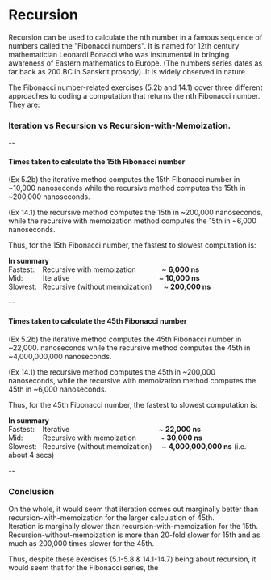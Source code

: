 <h1>Recursion</h1>

Recursion can be used to calculate the nth number in a famous sequence of numbers called the "Fibonacci numbers". It is named for 12th century mathematician Leonardi Bonacci who was instrumental in bringing awareness of Eastern mathematics to Europe. (The numbers series dates as far back as 200 BC in Sanskrit prosody). It is widely observed in nature.

The Fibonacci number-related exercises (5.2b and 14.1) cover three different approaches to coding a computation that returns the nth Fibonacci number. They are:<br/>
<h3>Iteration vs Recursion vs Recursion-with-Memoization.</h3>

--

<h4>Times taken to calculate the 15th Fibonacci number</h4>


(Ex 5.2b) the iterative method computes the 15th Fibonacci number in ~10,000
nanoseconds while the recursive method computes the 15th in ~200,000 nanoseconds.

(Ex 14.1) the recursive method computes the 15th in ~200,000 nanoseconds, while
the recursive with memoization method computes the 15th in ~6,000 nanoseconds.

Thus, for the 15th Fibonacci number, the fastest to slowest computation is:

**In summary**  <br/>
Fastest:&nbsp;&nbsp;&nbsp;&nbsp;Recursive with memoization&nbsp;&nbsp;&nbsp;&nbsp;&nbsp;&nbsp;&nbsp;&nbsp;&nbsp;&nbsp;&nbsp;&nbsp; ~ **6,000 ns**<br/>
Mid:&nbsp;&nbsp;&nbsp;&nbsp;&nbsp;&nbsp;&nbsp;&nbsp;&nbsp;&nbsp;Iterative&nbsp;&nbsp;&nbsp;&nbsp;&nbsp;&nbsp;&nbsp;&nbsp;&nbsp;&nbsp;&nbsp;&nbsp;&nbsp;&nbsp;&nbsp;&nbsp;&nbsp;&nbsp;&nbsp;&nbsp;&nbsp;&nbsp;&nbsp;&nbsp;&nbsp;&nbsp;&nbsp;&nbsp;&nbsp;&nbsp;&nbsp;&nbsp;&nbsp;&nbsp;&nbsp;&nbsp;&nbsp;&nbsp;&nbsp;&nbsp;&nbsp;&nbsp;&nbsp;&nbsp; ~ **10,000 ns**<br/>
Slowest:&nbsp;&nbsp;&nbsp;Recursive (without memoization)&nbsp;&nbsp;&nbsp;&nbsp;&nbsp;&nbsp;~ **200,000 ns**<br/>

--

<h4>Times taken to calculate the 45th Fibonacci number</h4>


(Ex 5.2b) the iterative method computes the 45th Fibonacci number in ~22,000.
nanoseconds while the recursive method computes the 45th in ~4,000,000,000 nanoseconds.

(Ex 14.1) the recursive method computes the 45th in ~200,000 nanoseconds, while
the recursive with memoization method computes the 45th in ~6,000 nanoseconds.

Thus, for the 45th Fibonacci number, the fastest to slowest computation is:

**In summary**  <br/>
Fastest:&nbsp;&nbsp;&nbsp;&nbsp;Iterative&nbsp;&nbsp;&nbsp;&nbsp;&nbsp;&nbsp;&nbsp;&nbsp;&nbsp;&nbsp;&nbsp;&nbsp;&nbsp;&nbsp;&nbsp;&nbsp;&nbsp;&nbsp;&nbsp;&nbsp;&nbsp;&nbsp;&nbsp;&nbsp;&nbsp;&nbsp;&nbsp;&nbsp;&nbsp;&nbsp;&nbsp;&nbsp;&nbsp;&nbsp;&nbsp;&nbsp;&nbsp;&nbsp;&nbsp;&nbsp;&nbsp;&nbsp;&nbsp;&nbsp;&nbsp;~ **22,000 ns**<br/>
Mid:&nbsp;&nbsp;&nbsp;&nbsp;&nbsp;&nbsp;&nbsp;&nbsp;&nbsp;&nbsp;Recursive with memoization&nbsp;&nbsp;&nbsp;&nbsp;&nbsp;&nbsp;&nbsp;&nbsp;&nbsp;&nbsp;&nbsp;&nbsp;~ **30,000 ns**<br/>
Slowest:&nbsp;&nbsp;&nbsp;Recursive (without memoization)&nbsp;&nbsp;&nbsp;&nbsp;&nbsp;~ **4,000,000,000 ns** (i.e. about 4 secs)<br/>

--

<h3>Conclusion</h3>

On the whole, it would seem that iteration comes out marginally better than
recursion-with-memoization for the larger calculation of 45th.<br/> Iteration is
marginally slower than recursion-with-memoization for the 15th.<br/>
Recursion-without-memoization is more than 20-fold slower for 15th and as
much as 200,000 times slower for the 45th.

Thus, despite these exercises (5.1-5.8 & 14.1-14.7) being about recursion, it would seem that for the Fibonacci series, the
